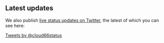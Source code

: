 <!-- usedin: [ _general/Introduction/cloud66-status-v1.md] -->


## Latest updates

We also publish [live status updates on Twitter](https://twitter.com/cloud66status), the latest of which you can see here:

[Tweets by @cloud66status](https://twitter.com/cloud66status)

